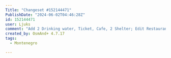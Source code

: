 ```yaml
---
Title: "Changeset #152144471"
PublishDate: "2024-06-02T04:46:28Z"
id: 152144471
user: Ljuks
comment: "Add 2 Drinking water, Ticket, Cafe, 2 Shelter; Edit Restaurant."
created_by: OsmAnd+ 4.7.17
tags:
  - Montenegro

---
```

